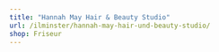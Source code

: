 ```yaml
---
title: "Hannah May Hair & Beauty Studio"
url: /ilminster/hannah-may-hair-und-beauty-studio/
shop: Friseur
---
```

